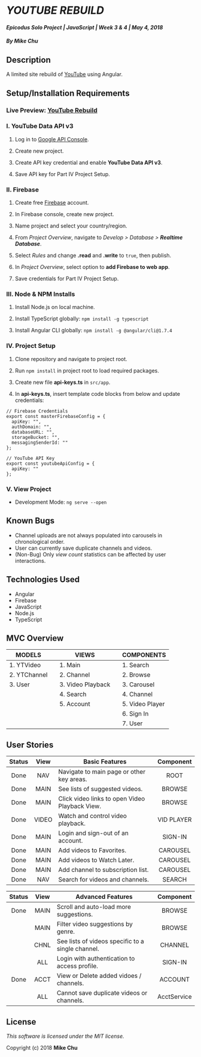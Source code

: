 # _YOUTUBE REBUILD_

#### _Epicodus Solo Project | JavaScript | Week 3 & 4 | May 4, 2018_

#### _By Mike Chu_

## Description

A limited site rebuild of [YouTube](https://www.youtube.com/) using Angular.

## Setup/Installation Requirements

### Live Preview: [YouTube Rebuild](https://rebuild-8aeab.firebaseapp.com/)

### I. YouTube Data API v3

1. Log in to [Google API Console](https://console.developers.google.com/apis/).

2. Create new project.

3. Create API key credential and enable **YouTube Data API v3**.

4. Save API key for Part IV Project Setup.

### II. Firebase

1. Create free [Firebase](http://firebase.google.com/) account.

2. In Firebase console, create new project.

3. Name project and select your country/region.

4. From _Project Overview_, navigate to _Develop > Database > **Realtime Database**_.

5. Select _Rules_ and change **.read** and **.write** to `true`, then publish.

6. In _Project Overview_, select option to **add Firebase to web app**.

7. Save credentials for Part IV Project Setup.

### III. Node & NPM Installs

1. Install Node.js on local machine.

2. Install TypeScript globally: `npm install -g typescript`

3. Install Angular CLI globally: `npm install -g @angular/cli@1.7.4`

### IV. Project Setup

1. Clone repository and navigate to project root.

2. Run `npm install` in project root to load required packages.

3. Create new file **api-keys.ts** in `src/app`.

4. In **api-keys.ts**, insert template code blocks from below and update credentials:
```
// Firebase Credentials
export const masterFirebaseConfig = {
  apiKey: "",
  authDomain: "",
  databaseURL: "",
  storageBucket: "",
  messagingSenderId: ""
};
```
```
// YouTube API Key
export const youtubeApiConfig = {
  apiKey: ""
};
```

### V. View Project

* Development Mode: `ng serve --open`

## Known Bugs

- Channel uploads are not always populated into carousels in chronological order.
- User can currently save duplicate channels and videos.
- (Non-Bug) Only *view count* statistics can be affected by user interactions.

## Technologies Used

* Angular
* Firebase
* JavaScript
* Node.js
* TypeScript

## MVC Overview

| MODELS | | VIEWS | | COMPONENTS |
| ------ | --- | ----- | --- | ---------- |
| 1. YTVideo | | 1. Main | | 1. Search |
| 2. YTChannel | | 2. Channel | | 2. Browse |
| 3. User | | 3. Video Playback | | 3. Carousel |
| | | 4. Search | | 4. Channel |
| | | 5. Account | | 5. Video Player |
| | | | | 6. Sign In |
| | | | | 7. User |

## User Stories

| Status | View | Basic Features | Component |
| :-: | :-: | --- | :-: |
| Done | NAV | Navigate to main page or other key areas. | ROOT |
| Done | MAIN | See lists of suggested videos. | BROWSE |
| Done | MAIN | Click video links to open Video Playback View. | BROWSE |
| Done | VIDEO | Watch and control video playback. | VID PLAYER |
| Done | MAIN | Login and sign-out of an account. | SIGN-IN |
| Done | MAIN | Add videos to Favorites. | CAROUSEL |
| Done | MAIN | Add videos to Watch Later. | CAROUSEL |
| Done | MAIN | Add channel to subscription list. | CAROUSEL |
| Done | NAV | Search for videos and channels. | SEARCH |

| Status | View | Advanced Features | Component |
| :-: | :-: | --- | :-: |
| Done | MAIN | Scroll and auto-load more suggestions. | BROWSE |
| | MAIN | Filter video suggestions by genre. | BROWSE |
| | CHNL | See lists of videos specific to a single channel. | CHANNEL |
| | ALL | Login with authentication to access profile. | SIGN-IN |
| Done | ACCT | View or Delete added vidoes / channels. | ACCOUNT |
| | ALL | Cannot save duplicate videos or channels. | AcctService |

## License

_This software is licensed under the MIT license._

Copyright (c) 2018 **Mike Chu**
